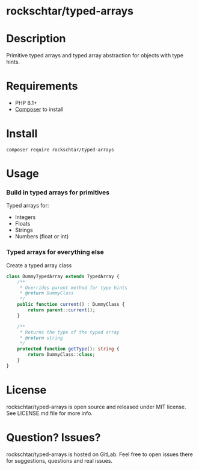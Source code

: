 # rockschtar/typed-arrays

# Description

 Primitive typed arrays and typed array abstraction for objects with type hints.

# Requirements

  - PHP 8.1+
  - [Composer](https://getcomposer.org/) to install

# Install

```
composer require rockschtar/typed-arrays
```

# Usage

### Build in typed arrays for primitives
Typed arrays for:
 - Integers
 - Floats
 - Strings
 - Numbers (float or int)

### Typed arrays for everything else

Create a typed array class 

```php
class DummyTypedArray extends TypedArray {
    /**
     * Overrides parent method for type hints
     * @return DummyClass
     */
    public function current() : DummyClass {
        return parent::current();
    }

    /**
     * Returns the type of the typed array
     * @return string
     */
    protected function getType(): string {
        return DummyClass::class;
    }
}
```

# License

rockschtar/typed-arrays is open source and released under MIT license. See LICENSE.md file for more info.

    
# Question? Issues?

rockschtar/typed-arrays is hosted on GitLab. Feel free to open issues there for suggestions, questions and real issues.
    